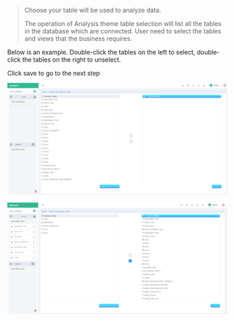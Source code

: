 > Choose your table will be used to analyze data.
>
> The operation of Analysis theme table selection will list all the tables in the database which are connected. User need to select the tables and views that the business requires.

Below is an example. Double-click the tables on the left to select, double-click the tables on the right to unselect.

Click save to go to the next step

![](/assets/connect-oracle_4.png)

![](/assets/connect-oracle_5.png)

